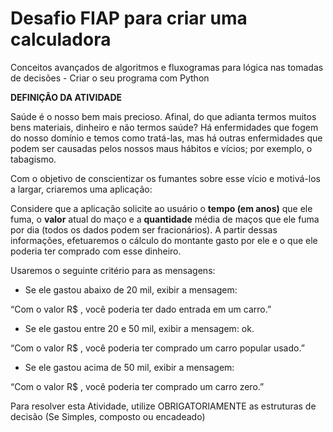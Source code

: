 # Desafio FIAP para criar uma calculadora 

Conceitos avançados de algoritmos e fluxogramas para lógica nas tomadas de decisões - Criar o seu programa com Python

**DEFINIÇÃO DA ATIVIDADE**

Saúde é o nosso bem mais precioso. Afinal, do que adianta termos muitos bens materiais, dinheiro e não termos saúde? Há enfermidades que fogem do nosso domínio e temos como tratá-las, mas há outras enfermidades que podem ser causadas pelos nossos maus hábitos e vícios; por exemplo, o tabagismo.

Com o objetivo de conscientizar os fumantes sobre esse vício e motivá-los a largar, criaremos uma aplicação:

Considere que a aplicação solicite ao usuário o **tempo (em anos)** que ele fuma, o **valor** atual do maço e a **quantidade** média de maços que ele fuma por dia (todos os dados podem ser fracionários). A partir dessas informações, efetuaremos o cálculo do montante gasto por ele e o que ele poderia ter comprado com esse dinheiro.

Usaremos o seguinte critério para as mensagens:

- Se ele gastou abaixo de 20 mil, exibir a mensagem:

“Com o valor R$ **<montante>**, você poderia ter dado entrada em um carro.”

- Se ele gastou entre 20 e 50 mil, exibir a mensagem: ok.

“Com o valor R$ **<montante>**, você poderia ter comprado um carro popular usado.”

- Se ele gastou acima de 50 mil, exibir a mensagem:

“Com o valor R$ **<montante>**, você poderia ter comprado um carro zero.”

Para resolver esta Atividade, utilize OBRIGATORIAMENTE as estruturas de decisão (Se Simples, composto ou encadeado) 
